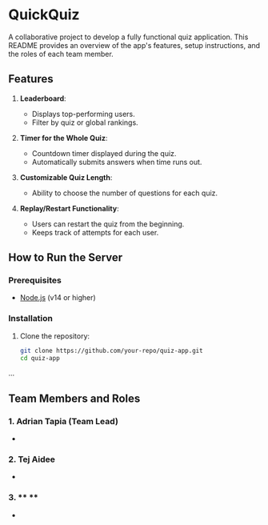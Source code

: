 # QuickQuiz
A collaborative project to develop a fully functional quiz application. This README provides an overview of the app's features, setup instructions, and the roles of each team member.



## Features
1. **Leaderboard**:
   - Displays top-performing users.
   - Filter by quiz or global rankings.

2. **Timer for the Whole Quiz**:
   - Countdown timer displayed during the quiz.
   - Automatically submits answers when time runs out.

3. **Customizable Quiz Length**:
   - Ability to choose the number of questions for each quiz.

4. **Replay/Restart Functionality**:
   - Users can restart the quiz from the beginning.
   - Keeps track of attempts for each user.


## How to Run the Server



### Prerequisites
- [Node.js](https://nodejs.org/) (v14 or higher)

### Installation
1. Clone the repository:
   ```bash
   git clone https://github.com/your-repo/quiz-app.git
   cd quiz-app
   ```
...

## Team Members and Roles
### 1. **Adrian Tapia** (Team Lead)
- 
   
### 2. **Tej Aidee** 
-       
   
### 3. ** ** 
- 
   
